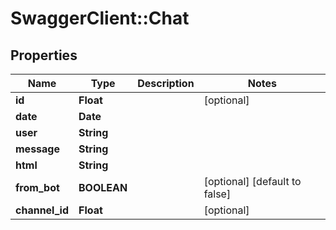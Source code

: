 # SwaggerClient::Chat

## Properties
Name | Type | Description | Notes
------------ | ------------- | ------------- | -------------
**id** | **Float** |  | [optional] 
**date** | **Date** |  | 
**user** | **String** |  | 
**message** | **String** |  | 
**html** | **String** |  | 
**from_bot** | **BOOLEAN** |  | [optional] [default to false]
**channel_id** | **Float** |  | [optional] 


